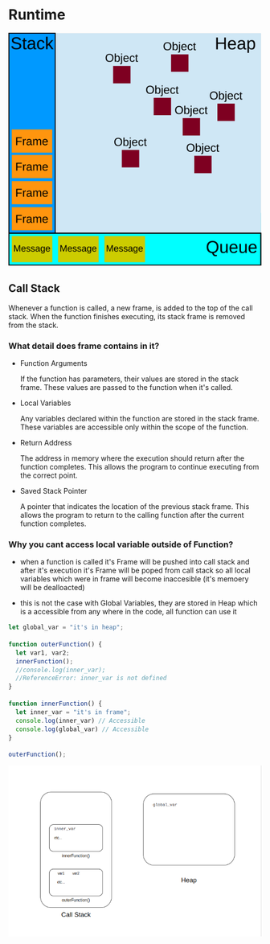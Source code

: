 # Runtime

<img src="./assets/memory_org.svg" alt="Runtime in javascirpt">


## Call Stack
Whenever a function is called, a new frame, is added to the top of the call stack. When the function finishes executing, its stack frame is removed from the stack.

### What detail does frame contains in it?
- Function Arguments

  If the function has parameters, their values are stored in the stack frame. These values are passed to the function when it's called.

- Local Variables

  Any variables declared within the function are stored in the stack frame. These variables are accessible only within the scope of the function.


- Return Address

  The address in memory where the execution should return after the function completes. This allows the program to continue executing from the correct point.

- Saved Stack Pointer

  A pointer that indicates the location of the previous stack frame. This allows the program to return to the calling function after the current function completes.


### Why you cant access local variable outside of Function?

- when a function is called it's Frame will be pushed into call stack
  and after it's execution it's Frame will be poped from call stack
  so all local variables which were in frame will become inaccesible (it's memoery will be dealloacted)

- this is not the case with Global Variables,
  they are stored in Heap which is a accessible from any where in the code, all function can use it

```javascript
let global_var = "it's in heap";

function outerFunction() {
  let var1, var2;
  innerFunction();
  //console.log(inner_var);
  //ReferenceError: inner_var is not defined
}

function innerFunction() {
  let inner_var = "it's in frame";
  console.log(inner_var) // Accessible
  console.log(global_var) // Accessible
}

outerFunction();
```
<img src="./assets/image copy.png" alt="Runtime in javascirpt">
